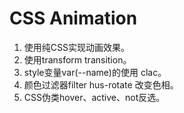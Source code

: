 # CSS Animation

1. 使用纯CSS实现动画效果。
2. 使用transform transition。
3. style变量var(--name)的使用 clac。
4. 颜色过滤器filter hus-rotate 改变色相。
5. CSS伪类hover、active、not反选。
